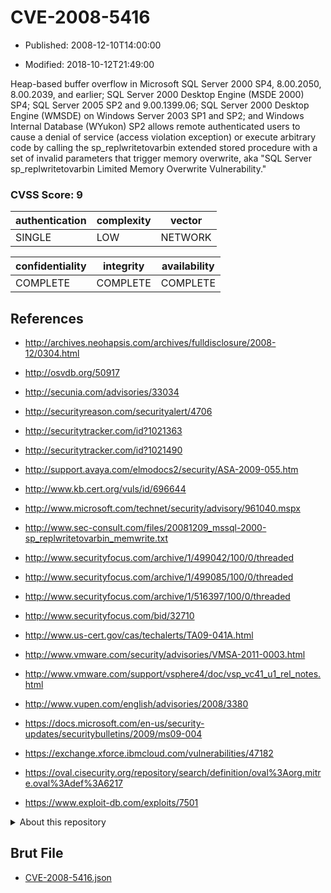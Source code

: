 # CVE-2008-5416

- Published: 2008-12-10T14:00:00

- Modified: 2018-10-12T21:49:00

Heap-based buffer overflow in Microsoft SQL Server 2000 SP4, 8.00.2050, 8.00.2039, and earlier; SQL Server 2000 Desktop Engine (MSDE 2000) SP4; SQL Server 2005 SP2 and 9.00.1399.06; SQL Server 2000 Desktop Engine (WMSDE) on Windows Server 2003 SP1 and SP2; and Windows Internal Database (WYukon) SP2 allows remote authenticated users to cause a denial of service (access violation exception) or execute arbitrary code by calling the sp_replwritetovarbin extended stored procedure with a set of invalid parameters that trigger memory overwrite, aka "SQL Server sp_replwritetovarbin Limited Memory Overwrite Vulnerability."

### CVSS Score: **9**

| authentication | complexity | vector |
| --- | --- | --- |
| SINGLE | LOW | NETWORK |

| confidentiality | integrity | availability |
| --- | --- | --- |
| COMPLETE | COMPLETE | COMPLETE |

## References

* http://archives.neohapsis.com/archives/fulldisclosure/2008-12/0304.html

* http://osvdb.org/50917

* http://secunia.com/advisories/33034

* http://securityreason.com/securityalert/4706

* http://securitytracker.com/id?1021363

* http://securitytracker.com/id?1021490

* http://support.avaya.com/elmodocs2/security/ASA-2009-055.htm

* http://www.kb.cert.org/vuls/id/696644

* http://www.microsoft.com/technet/security/advisory/961040.mspx

* http://www.sec-consult.com/files/20081209_mssql-2000-sp_replwritetovarbin_memwrite.txt

* http://www.securityfocus.com/archive/1/499042/100/0/threaded

* http://www.securityfocus.com/archive/1/499085/100/0/threaded

* http://www.securityfocus.com/archive/1/516397/100/0/threaded

* http://www.securityfocus.com/bid/32710

* http://www.us-cert.gov/cas/techalerts/TA09-041A.html

* http://www.vmware.com/security/advisories/VMSA-2011-0003.html

* http://www.vmware.com/support/vsphere4/doc/vsp_vc41_u1_rel_notes.html

* http://www.vupen.com/english/advisories/2008/3380

* https://docs.microsoft.com/en-us/security-updates/securitybulletins/2009/ms09-004

* https://exchange.xforce.ibmcloud.com/vulnerabilities/47182

* https://oval.cisecurity.org/repository/search/definition/oval%3Aorg.mitre.oval%3Adef%3A6217

* https://www.exploit-db.com/exploits/7501

<details>
<summary>About this repository</summary> 

  This repository is part of the project [Live Hack CVE](https://github.com/Live-Hack-CVE). Main website can be found [www.live-hack.org](https://www.live-hack.org) 
  
  Made by [Sn0wAlice](https://github.com/Sn0wAlice) for the people that care about security and need to have a feed of the latest CVEs. Hope you enjoy it, don't forget to star the repo and follow me on [Twitter](https://twitter.com/Sn0wAlice) and [Github](https://github.com/Sn0wAlice). And that is my [personnal website](https://www.alice-snow.me/)

  - [Home Page](https://github.com/Live-Hack-CVE)
  - [Framework](https://github.com/Live-Hack-CVE/cve-framework)
  - [CVE database](https://github.com/Live-Hack-CVE/full_database)
  - [Changelog](https://github.com/Live-Hack-CVE/Changelog)
</details>

## Brut File

* [CVE-2008-5416.json](https://raw.githubusercontent.com/Live-Hack-CVE/full_database/main/cves/2008/CVE-2008-5416.json)

